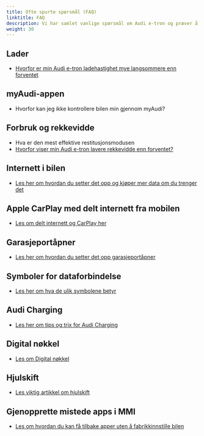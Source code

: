 ```yaml
---
title: Ofte spurte spørsmål (FAQ)
linktitle: FAQ
description: Vi har samlet vanlige spørsmål om Audi e-tron og prøver å svare på dem for deg.
weight: 30
---
```


## Lader

- [Hvorfor er min Audi e-tron ladehastighet mye langsommere enn forventet](whyhpcchargingslow)

## myAudi-appen

- Hvorfor kan jeg ikke kontrollere bilen min gjennom myAudi?

## Forbruk og rekkevidde

- Hva er den mest effektive restitusjonsmodusen
- [Hvorfor viser min Audi e-tron lavere rekkevidde enn forventet?](lowrange)

## Internett i bilen

- [Les her om hvordan du setter det opp og kjøper mer data om du trenger det](internet-in-the-car)

## Apple CarPlay med delt internett fra mobilen
- [Les om delt internett og CarPlay her](carplay-with-shared-wifi)

## Garasjeportåpner

- [Les her om hvordan du setter det opp garasjeportåpner](garagedoor-programming)

## Symboler for dataforbindelse

- [Les her om hva de ulik symbolene betyr](uplink-symbols)

## Audi Charging

- [Les her om tips og trix for Audi Charging](audi-charging)

## Digital nøkkel

- [Les om Digital nøkkel](digital-key)

## Hjulskift

- [Les viktig artikkel om hjulskift](wheel-change)


## Gjenopprette mistede apps i MMI

- [Les om hvordan du kan få tilbake apper uten å fabrikkinnstille bilen](recover-missing-apps)